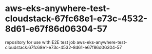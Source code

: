 # aws-eks-anywhere-test-cloudstack-67fc68e1-e73c-4532-8d61-e67f86d06304-57
repository for use with E2E test job aws-eks-anywhere-test-cloudstack:67fc68e1-e73c-4532-8d61-e67f86d06304-57
